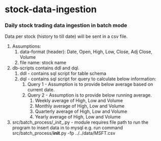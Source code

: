 # stock-data-ingestion

### Daily stock trading data ingestion in batch mode
Data per stock (history to till date) will be sent in a csv file.
1. Assumptions:
   1. data-format (header): Date, Open, High, Low, Close, Adj Close, Volume
   2. file name: stock name
2. db-scripts contains ddl and dql.
   1. ddl - contains sql script for table schema
   2. dql - contains sql script for query to calculate below information:
      1. Query 1 - Assumption is to provide below average based on current date.
      2. Query 2 - Assumption is to provide below running average. 
         1. Weekly average of High, Low and Volume 
         2. Monthly average of High, Low and Volume 
         3. Quarterly average of High, Low and Volume 
         4. Yearly average of High, Low and Volume
3. src/batch_process/\__init__.py - module requires file path to run the program to insert data in to mysql
   e.g. run command src/batch_process/__init__.py -fp ../../data/MSFT.csv
